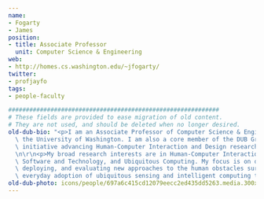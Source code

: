 ```yaml
---
name:
- Fogarty
- James
position:
- title: Associate Professor
  unit: Computer Science & Engineering
web:
- http://homes.cs.washington.edu/~jfogarty/
twitter:
- profjayfo
tags:
- people-faculty

############################################################
# These fields are provided to ease migration of old content.
# They are not used, and should be deleted when no longer desired.
old-dub-bio: "<p>I am an Associate Professor of Computer Science & Engineering at\
  \ the University of Washington. I am also a core member of the DUB Group, our cross-campus\
  \ initiative advancing Human-Computer Interaction and Design research and education.</p>\r\
  \n\r\n<p>My broad research interests are in Human-Computer Interaction, User Interface\
  \ Software and Technology, and Ubiquitous Computing. My focus is on developing,\
  \ deploying, and evaluating new approaches to the human obstacles surrounding widespread\
  \ everyday adoption of ubiquitous sensing and intelligent computing technologies.</p>"
old-dub-photo: icons/people/697a6c415cd12079eecc2ed435dd5263.media.300x200.jpg
---
```

